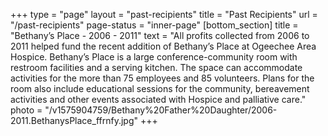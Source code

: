 +++
type = "page"
layout = "past-recipients"
title = "Past Recipients"
url = "/past-recipients" 
page-status = "inner-page"
[bottom_section]
title = "Bethany’s Place - 2006 - 2011"
text = "All profits collected from 2006 to 2011 helped fund the recent addition of Bethany’s Place at Ogeechee Area Hospice. Bethany’s Place is a large conference-community room with restroom facilities and a serving kitchen. The space can accommodate activities for the more than 75 employees and 85 volunteers. Plans for the room also include educational sessions for the community, bereavement activities and other events associated with Hospice and palliative care."
photo = "/v1575904759/Bethany%20Father%20Daughter/2006-2011.BethanysPlace_ffrnfy.jpg"
+++
